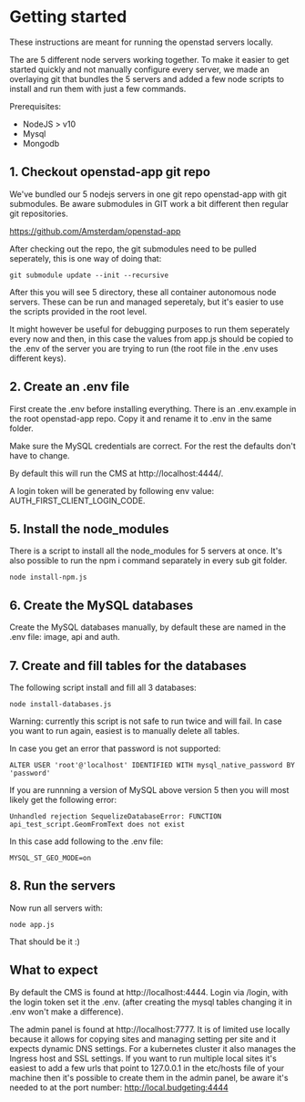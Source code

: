 # Getting started 

These instructions are meant for running the openstad servers locally.

The are 5 different node servers working together. To make it easier to get started quickly and not manually configure every server, we made an overlaying git that bundles the 5 servers and added a few node scripts to install and run them with just a few commands.  

Prerequisites:
- NodeJS > v10
- Mysql
- Mongodb

## 1. Checkout openstad-app git repo
We've bundled our 5 nodejs servers in one git repo openstad-app with git submodules. Be aware submodules in GIT work a bit different then regular git repositories.

https://github.com/Amsterdam/openstad-app

After checking out the repo, the git submodules need to be pulled seperately, this is one way of doing that:

```
git submodule update --init --recursive
```

After this you will see 5 directory, these all container autonomous node servers. These can be run and managed seperetaly, but it's easier to use the scripts provided in the root level. 

It might however be useful for debugging purposes to run them seperately every now and then, in this case the values from app.js should be copied to the .env of the server you are trying to run (the root file in the .env uses different keys).

## 2. Create an .env file

First create the .env before installing everything. There is an .env.example in the root openstad-app repo. Copy it and rename it to .env in the same folder.

Make sure the MySQL credentials are correct. For the rest the defaults don't have to change.

By default this will run the CMS at http://localhost:4444/. 

A login token will be generated by following env value: AUTH_FIRST_CLIENT_LOGIN_CODE. 



## 5. Install the node_modules

There is a script to install all the node_modules for 5 servers at once. It's also possible to run the npm i  command separately in every sub git folder.

```
node install-npm.js
```



## 6. Create the MySQL databases

Create the MySQL databases manually, by default these are named in the .env file: image, api and auth.



## 7. Create and fill tables for the databases

The following script install and fill all 3 databases:

```
node install-databases.js
```

Warning: currently this script is not safe to run twice and will fail. In case you want to run again, easiest is to manually delete all tables. 

In case you get an error that password is not supported:

```
ALTER USER 'root'@'localhost' IDENTIFIED WITH mysql_native_password BY 'password'
```

If you are runnning a version of MySQL above version 5 then you will most likely get the following error:

```
Unhandled rejection SequelizeDatabaseError: FUNCTION api_test_script.GeomFromText does not exist
```

In this case add following to the .env file:

```
MYSQL_ST_GEO_MODE=on
```



## 8. Run the servers

Now run all servers with:

```
node app.js
```

That should be it :)



## What to expect

By default the CMS is found at http://localhost:4444. Login via /login, with the login token set it the .env. (after creating the mysql tables changing it in .env won't make a difference).

The admin panel is found at  http://localhost:7777. It is of limited use locally because it allows for copying sites and managing setting per site and it expects dynamic DNS settings. For a kubernetes cluster it also manages the Ingress host and SSL settings. If you want to run multiple local sites it's easiest to add a few urls that point to 127.0.0.1 in the etc/hosts file of your machine then it's possible to create them in the admin panel, be aware it's needed to at the port number: http://local.budgeting:4444







